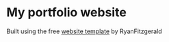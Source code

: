 # My portfolio website

Built using the free [website template](https://github.com/RyanFitzgerald/devportfolio) by RyanFitzgerald